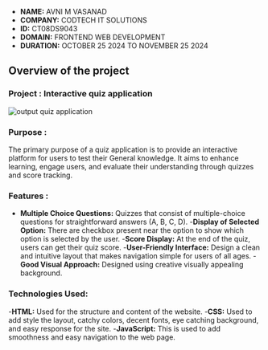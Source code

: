 - **NAME:** AVNI M VASANAD
- **COMPANY:** CODTECH IT SOLUTIONS
- **ID:** CT08DS9043
- **DOMAIN:** FRONTEND WEB DEVELOPMENT
- **DURATION:** OCTOBER 25 2024 TO NOVEMBER 25 2024




## Overview of the project

### Project : Interactive quiz application

![output quiz application](https://github.com/user-attachments/assets/ce11d824-d912-4a5a-a8fb-fffb0c89b2b0)


### Purpose :
The primary purpose of a quiz application is to provide an interactive platform for users to test their General knowledge. It aims to enhance learning, engage users, and evaluate their understanding through quizzes and score tracking.

### Features :
- **Multiple Choice Questions:**
  Quizzes that consist of multiple-choice questions for straightforward answers (A, B, C, D).
-**Display of Selected Option:**
  There are checkbox present near the option to show which option is selected by the user.
-**Score Display:**
  At the end of the quiz, users can get their quiz score.
-**User-Friendly Interface:**
  Design a clean and intuitive layout that makes navigation simple for users of all ages.
-**Good Visual Approach:**
  Designed using creative visually appealing background.

### Technologies Used:
-**HTML:** Used for the structure and content of the website.
-**CSS:** Used to add style the layout, catchy colors, decent fonts, eye catching background, and easy response for the site.
-**JavaScript:** This is used to add smoothness and easy navigation to the web page.


  
  
  
